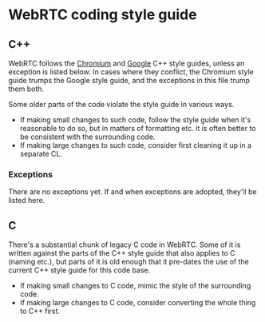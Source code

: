# WebRTC coding style guide

## C++

WebRTC follows the [Chromium][chr-style] and [Google][goog-style] C++
style guides, unless an exception is listed below. In cases where they
conflict, the Chromium style guide trumps the Google style guide, and
the exceptions in this file trump them both.

[chr-style]: https://chromium.googlesource.com/chromium/src/+/master/styleguide/c++/c++.md
[goog-style]: https://google.github.io/styleguide/cppguide.html

Some older parts of the code violate the style guide in various ways.

* If making small changes to such code, follow the style guide when
  it's reasonable to do so, but in matters of formatting etc. it is
  often better to be consistent with the surrounding code.
* If making large changes to such code, consider first cleaning it up
  in a separate CL.

### Exceptions

There are no exceptions yet. If and when exceptions are adopted,
they'll be listed here.

## C

There's a substantial chunk of legacy C code in WebRTC. Some of it is
written against the parts of the C++ style guide that also applies to
C (naming etc.), but parts of it is old enough that it pre-dates the
use of the current C++ style guide for this code base.

* If making small changes to C code, mimic the style of the
  surrounding code.
* If making large changes to C code, consider converting the whole
  thing to C++ first.
